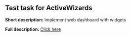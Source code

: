 ## Test task for ActiveWizards

**Short description:**
Implement web dashboard with widgets

**Full description:**
<a href="https://drive.google.com/open?id=16fVYTVKOBB2OdWaFp6J32bI_9BnGQbYSfGWaNE6VnSk" target="_blank">Click here</a>
